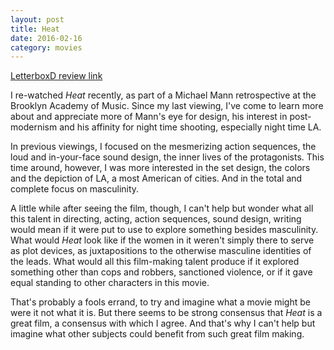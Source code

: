 ```yaml
---
layout: post
title: Heat 
date: 2016-02-16
category: movies
---
```

 
[LetterboxD review link](http://letterboxd.com/samarthbhaskar/film/heat-1995/)

 I re-watched <em>Heat</em> recently, as part of a Michael Mann retrospective at the Brooklyn Academy of Music. Since my last viewing, I've come to learn more about and appreciate more of Mann's eye for design, his interest in post-modernism and his affinity for night time shooting, especially night time LA. 

In previous viewings, I focused on the mesmerizing action sequences, the loud and in-your-face sound design, the inner lives of the protagonists. This time around, however, I was more interested in the set design, the colors and the depiction of LA, a most American of cities. And in the total and complete focus on masculinity.

A little while after seeing the film, though, I can't help but wonder what all this talent in directing, acting, action sequences, sound design, writing would mean if it were put to use to explore something besides masculinity. What would <em>Heat</em> look like if the women in it weren't simply there to serve as plot devices, as juxtapositions to the otherwise masculine identities of the leads. What would all this film-making talent produce if it explored something other than cops and robbers, sanctioned violence, or if it gave equal standing to other characters in this movie.

That's probably a fools errand, to try and imagine what a movie might be were it not what it is. But there seems to be strong consensus that <em>Heat</em> is a great film, a consensus with which I agree. And that's why I can't help but imagine what other subjects could benefit from such great film making.
